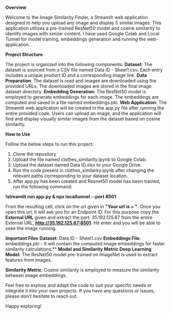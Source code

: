 
**Overview**

Welcome to the Image Similarity Finder, a Streamlit web application designed to help you upload any image and display 5 similar images. This application utilizes a pre-trained ResNet50 model and cosine similarity to identify images with similar content. I have used Google Colab and Local Tunnel for model training, embeddings generation and running the web-application.

**Project Structure**

The project is organized into the following components:
**Dataset**: The dataset is sourced from a CSV file named Data ID - Sheet1.csv. Each entry includes a unique product ID and a corresponding image link.
**Data Preparation**: The dataset is read and images are downloaded using the provided URLs. The downloaded images are stored in the final image dataset directory.
**Embedding Generation**: The ResNet50 model is employed to generate embeddings for each image. The embeddings are computed and saved in a file named embeddings.pkl.
**Web Application**: The Streamlit web application will be created in the app.py file after running the entire provided code. Users can upload an image, and the application will find and display visually similar images from the dataset based on cosine similarity.

**How to Use**

Follow the below steps to run this project:
1. Clone the repository
2. Upload the file named clothes_similarity.ipynb to Google Colab.
3. Upload the dataset named Data ID.xlsx to your Google Drive.
4. Run the code present in clothes_similarity.ipynb after changing the relevant paths corresponding to your dataset location.
5. After app.py has been created and Resnet50 model has been trained, run the following command:

**!streamlit run app.py & npx localtunnel --port 8501**

From the resulting cell, click on the url given in **"Your url is = "**. Once you open this url, it will ask you for an Endpoint ID. For this purpose
copy the **External URL** given and extract the part: 35.192.125.67 from the entire External URL, **http://35.192.125.67:8501**. Hit enter and you will be able to seee
the image running.


**Important Files**
**Dataset**: Data ID - Sheet1.csv
**Embeddings File**: embeddings.pkl - It will contain the computed image embeddings for faster similarity calculations.**
**Model and Similarity Metric**
**Deep Learning Model:** The ResNet50 model pre-trained on ImageNet is used to extract features from images.

**Similarity Metric**: Cosine similarity is employed to measure the similarity between image embeddings. 


Feel free to explore and adapt the code to suit your specific needs or integrate it into your own projects. If you have any questions or issues, please don't hesitate to reach out.

Happy exploring!
